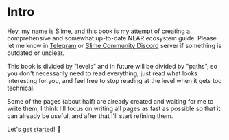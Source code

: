 # Intro
Hey, my name is Slime, and this book is my attempt of creating a
comprehensive and somewhat up-to-date NEAR ecosystem guide. Please
let me know in [Telegram](https://t.me/slimedrgn) or [Slime Community Discord](https://discord.gg/A5Uh4hhauh) server
if something is outdated or unclear.

This book is divided by "levels" and in future will be divided by "paths",
so you don't necessarily need to read everything, just read what looks interesting
for you, and feel free to stop reading at the level when it gets too technical.

Some of the pages (about half) are already created and waiting for me to write them,
I think I'll focus on writing all pages as fast as possible so that it can already be
useful, and after that I'll start refining them.

Let's [get started](lvl1/main.md)! 🚀
